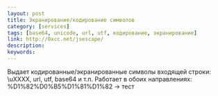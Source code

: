 ```yaml
---
layout: post
title: Экранирование/кодирование символов
category: [services]
tags: [base64, unicode, url, utf, кодирование, экранирование]
link: http://0xcc.net/jsescape/
description:
keywords:
---
```


<p>Выдает кодированные/экранированные символы входящей строки: \uXXXX, url, utf, base64 и т.п. Работает в обоих направлениях: %D1%82%D0%B5%D1%81%D1%82 → тест</p>
